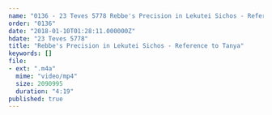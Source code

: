 ```yaml
---
name: "0136 - 23 Teves 5778 Rebbe's Precision in Lekutei Sichos - Reference to Tanya"
order: "0136"
date: "2018-01-10T01:28:11.000000Z"
hdate: "23 Teves 5778"
title: "Rebbe's Precision in Lekutei Sichos - Reference to Tanya"
keywords: []
file:
- ext: ".m4a"
  mime: "video/mp4"
  size: 2090995
  duration: "4:19"
published: true
---
```


